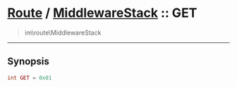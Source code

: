 # [Route](route.md) / [MiddlewareStack](route-MiddlewareStack.md) :: GET
 > im\route\MiddlewareStack
____

## Synopsis
```php
int GET = 0x01
```

